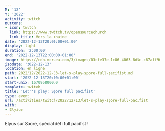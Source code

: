 ```yaml
---
M: '12'
Y: '2022'
activity: twitch
buttons:
- icon: twitch
  link: https://www.twitch.tv/opensourcechurch
  link_title: Vers la chaine
date: '2022-12-13T20:00:00+01:00'
display: light
duration: '2:00:00'
end: '2022-12-13T22:00:00+01:00'
image: https://cdn.mcr.ea.com/3/images/03cfe37e-1c86-4063-8d5c-c67aff90a293/1587735143-0x0-0-0.jpg
isodate: '2022-12-13'
location: en ligne
path: 2022/12/2022-12-13-let-s-play-spore-full-pacifist.md
start: '2022-12-13T20:00:00+01:00'
start-unix: 1670958000.0
template: twitch
title: 'Let''s play: Spore full pacifist'
type: event
url: /activities/twitch/2022/12/13/let-s-play-spore-full-pacifist
with:
- Elyius
---
```

Elyus sur Spore, spécial défi full pacifist !